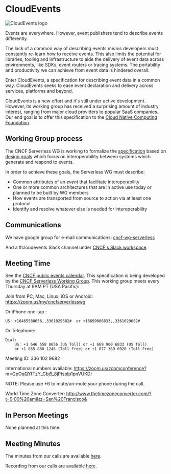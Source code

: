 # CloudEvents

![CloudEvents logo](https://github.com/cncf/artwork/blob/master/other/cloudevents/horizontal/color/cloudevents-horizontal-color.png)

Events are everywhere.  However, event publishers tend to describe events
differently.

The lack of a common way of describing events means developers must constantly
re-learn how to receive events.  This also limits the potential for libraries,
tooling and infrastructure to aide the delivery of event data across
environments, like SDKs, event routers or tracing systems.  The portability and
productivity we can achieve from event data is hindered overall.

Enter CloudEvents, a specification for describing event data in a common way.
CloudEvents seeks to ease event declaration and delivery across services,
platforms and beyond.

CloudEvents is a new effort and it's still under active development.  However,
its working group has received a surprising amount of industry interest,
ranging from major cloud providers to popular SaaS companies.  Our end goal is
to offer this specification to the
[Cloud Native Computing Foundation](https://www.cncf.io/).

## Working Group process

The CNCF Serverless WG is working to formalize the [specification](spec.md)
based on [design goals](spec.md#design-goals) which focus on interoperability
between systems which generate and respond to events.

In order to achieve these goals, the Serverless WG must describe:
- Common attributes of an *event* that facilitate interoperability
- One or more common architectures that are in active use today or planned to be
built by WG members
- How events are transported from source to action via at least one protocol
- Identify and resolve whatever else is needed for interoperability

## Communications

We have google group for e-mail communications:
 [cncf-wg-serverless](https://groups.google.com/forum/#!forum/cncf-wg-serverless)

And a #cloudevents Slack channel under
[CNCF's Slack workspace](https://slack.cncf.io/).

## Meeting Time

See the [CNCF public events calendar](https://www.cncf.io/community/calendar/).
This specification is being developed by the
[CNCF Serverless Working Group](https://github.com/cncf/wg-serverless).
This working group meets every Thursday at 9AM PT (USA Pacific):

Join from PC, Mac, Linux, iOS or Android: https://zoom.us/my/cncfserverlesswg

Or iPhone one-tap :

    US: +16465588656,,3361029682#  or +16699006833,,3361029682#

Or Telephone:

    Dial:
        US: +1 646 558 8656 (US Toll) or +1 669 900 6833 (US Toll)
        or +1 855 880 1246 (Toll Free) or +1 877 369 0926 (Toll Free)

Meeting ID: 336 102 9682

International numbers available:
 https://zoom.us/zoomconference?m=QpOqQYfTzY_Gbj9_8jPtsplp1pnVUKDr

NOTE: Please use \*6 to mute/un-mute your phone during the call.

World Time Zone Converter:
http://www.thetimezoneconverter.com/?t=9:00%20am&tz=San%20Francisco&

## In Person Meetings

None planned at this time.

## Meeting Minutes

The minutes from our calls are available
[here](https://docs.google.com/document/d/1OVF68rpuPK5shIHILK9JOqlZBbfe91RNzQ7u_P7YCDE/edit#).

Recording from our calls are available
[here](https://www.youtube.com/playlist?list=PLj6h78yzYM2Ph7YoBIgsZNW_RGJvNlFOt).
